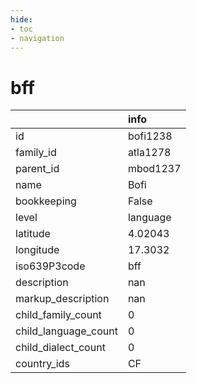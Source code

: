 ```yaml
---
hide:
- toc
- navigation
---
```

# bff
|                      | info     |
|:---------------------|:---------|
| id                   | bofi1238 |
| family_id            | atla1278 |
| parent_id            | mbod1237 |
| name                 | Bofi     |
| bookkeeping          | False    |
| level                | language |
| latitude             | 4.02043  |
| longitude            | 17.3032  |
| iso639P3code         | bff      |
| description          | nan      |
| markup_description   | nan      |
| child_family_count   | 0        |
| child_language_count | 0        |
| child_dialect_count  | 0        |
| country_ids          | CF       |